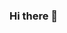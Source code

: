 ### Hi there 👋

<!-- 
<img width="50%" src="https://github-readme-stats.vercel.app/api?username=RITL">
-->

